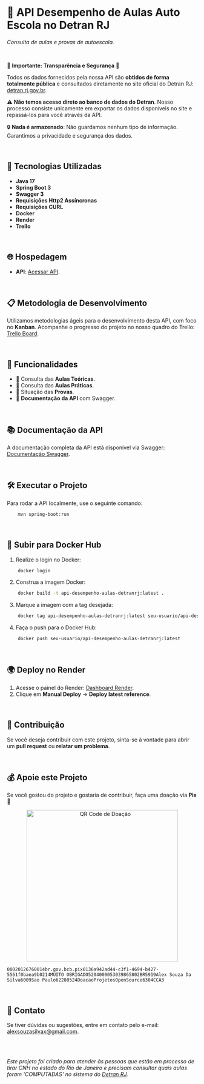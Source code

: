 
# 🚗 API Desempenho de Aulas Auto Escola no Detran RJ
_Consulta de aulas e provas de autoescola._

<br>

🚨 **Importante: Transparência e Segurança** 🚨

Todos os dados fornecidos pela nossa API são **obtidos de forma totalmente pública** e consultados diretamente no site oficial do Detran RJ: [detran.rj.gov.br](https://detran.rj.gov.br).

⚠️ **Não temos acesso direto ao banco de dados do Detran**. Nosso processo consiste unicamente em exportar os dados disponíveis no site e repassá-los para você através da API.

🔒 **Nada é armazenado**: Não guardamos nenhum tipo de informação. Garantimos a privacidade e segurança dos dados.

<br>

## 🚀 Tecnologias Utilizadas

- **Java 17**
- **Spring Boot 3**
- **Swagger 3**
- **Requisições Http2 Assíncronas**
- **Requisições CURL**
- **Docker**
- **Render**
- **Trello**

<br>

## 🌐 Hospedagem

- **API**: <a href="https://api-desempenho-aulas-detranrj.onrender.com/swagger-ui/index.html" target="_blank">Acessar API</a>.

<br>

## 📋 Metodologia de Desenvolvimento

Utilizamos metodologias ágeis para o desenvolvimento desta API, com foco no **Kanban**. Acompanhe o progresso do projeto no nosso quadro do Trello: <a href="https://trello.com/b/x0ljXeUp/desempenho-aulas-auto-escola-detran-rj" target="_blank">Trello Board</a>.

<br>

## 🔧 Funcionalidades

- 📍 Consulta das **Aulas Teóricas**.
- 📍 Consulta das **Aulas Práticas**.
- 📍 Situação das **Provas**.
- 📑 **Documentação da API** com Swagger.

<br>

## 📚 Documentação da API

A documentação completa da API está disponível via Swagger: <a href="https://api-desempenho-aulas-detranrj.onrender.com/swagger-ui/index.html" target="_blank">Documentação Swagger</a>.

<br>

## 🛠️ Executar o Projeto

Para rodar a API localmente, use o seguinte comando:

```bash
    mvn spring-boot:run
```

<br>

## 🚢 Subir para Docker Hub

1. Realize o login no Docker:

```bash
    docker login
```

2. Construa a imagem Docker:

```bash
    docker build -t api-desempenho-aulas-detranrj:latest .
```

3. Marque a imagem com a tag desejada:

```bash
    docker tag api-desempenho-aulas-detranrj:latest seu-usuario/api-desempenho-aulas-detranrj:latest
```

4. Faça o push para o Docker Hub:

```bash
    docker push seu-usuario/api-desempenho-aulas-detranrj:latest
```

<br>

## 🌍 Deploy no Render

1. Acesse o painel do Render: <a href="https://dashboard.render.com/web/srv-cuh95lhu0jms7380bf2g" target="_blank">Dashboard Render</a>.
2. Clique em **Manual Deploy** → **Deploy latest reference**.

<br>

## 🤝 Contribuição

Se você deseja contribuir com este projeto, sinta-se à vontade para abrir um **pull request** ou **relatar um problema**.

<br>

## 💰 Apoie este Projeto

Se você gostou do projeto e gostaria de contribuir, faça uma doação via **Pix** 💠

<p align="center">
  <img width="400" height="auto" src="https://raw.githubusercontent.com/AlexSouzaSilvax/desempenho-aulas-dentranrj/refs/heads/dev/assets/qrcode-pix.jpg" alt="QR Code de Doação" />
</p>

```
00020126760014br.gov.bcb.pix0136a942ad44-c3f1-4694-b427-5561f0baea9b0214MUITO OBRIGADO5204000053039865802BR5919Alex Souza Da Silva6009Sao Paulo62280524DoacaoProjetosOpenSource6304CCA3
```

<br>

## 📩 Contato

Se tiver dúvidas ou sugestões, entre em contato pelo e-mail: [alexsouzasilvax@gmail.com](mailto:alexsouzasilvax@gmail.com).

<br>
<br>


_Este projeto foi criado para atender às pessoas que estão em processo de tirar CNH no estado do Rio de Janeiro e precisam consultar quais aulas foram 'COMPUTADAS' no sistema do [Detran RJ](https://detran.rj.gov.br)._
